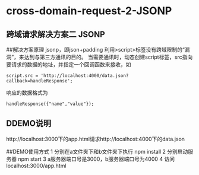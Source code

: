 # cross-domain-request-2-JSONP
## 跨域请求解决方案二 JSONP

##解决方案原理
jsonp，即json+padding
利用&gt;script>标签没有跨域限制的“漏洞”，来达到与第三方通讯的目的。
当需要通讯时，动态创建script标签，src指向要请求的数据的地址，并指定一个回调函数来接收，如

    script.src = 'http://localhost:4000/data.json?callback=handleResponse';

响应的数据格式为

    handleResponse({"name","value"});

## DDEMO说明
http://localhost:3000下的app.html请求http://localhost:4000下的data.json

##DEMO使用方式
1 分别在a文件夹下和b文件夹下执行 npm install
2 分别启动服务器 npm start 
3 a服务器端口号是3000，b服务器端口号为4000 
4 访问localhost:3000/app.html
